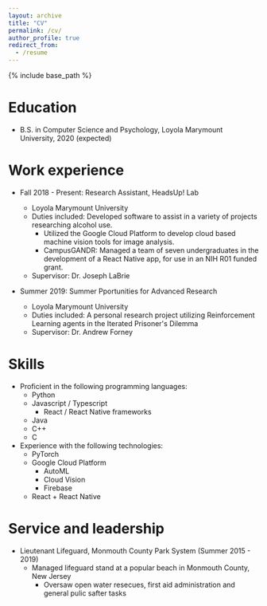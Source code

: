 ```yaml
---
layout: archive
title: "CV"
permalink: /cv/
author_profile: true
redirect_from:
  - /resume
---
```


{% include base_path %}

# Education

- B.S. in Computer Science and Psychology, Loyola Marymount University, 2020 (expected)

# Work experience

- Fall 2018 - Present: Research Assistant, HeadsUp! Lab

  - Loyola Marymount University
  - Duties included: Developed software to assist in a variety of projects researching alcohol use.
    - Utilized the Google Cloud Platform to develop cloud based machine vision tools for image analysis.
    - CampusGANDR: Managed a team of seven undergraduates in the development of a React Native app, for use in an NIH R01 funded grant.
  - Supervisor: Dr. Joseph LaBrie

- Summer 2019: Summer Pportunities for Advanced Research

  - Loyola Marymount University
  - Duties included: A personal research project utilizing Reinforcement Learning agents in the Iterated Prisoner's Dilemma
  - Supervisor: Dr. Andrew Forney

# Skills

- Proficient in the following programming languages:
  - Python
  - Javascript / Typescript
    - React / React Native frameworks
  - Java
  - C++
  - C
- Experience with the following technologies:
  - PyTorch
  - Google Cloud Platform
    - AutoML
    - Cloud Vision
    - Firebase
  - React + React Native

# Service and leadership

- Lieutenant Lifeguard, Monmouth County Park System (Summer 2015 - 2019)
  - Managed lifeguard stand at a popular beach in Monmouth County, New Jersey
    - Oversaw open water resecues, first aid administration and general pulic safter tasks
